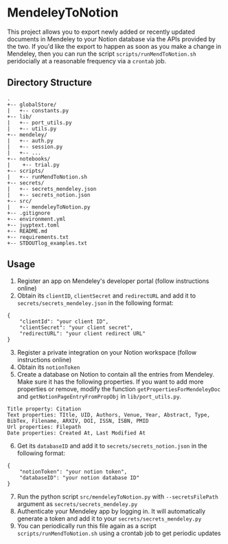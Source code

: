 # MendeleyToNotion

This project allows you to export newly added or recently updated documents in Mendeley to your Notion database via the APIs provided by the two. If you'd like the export to happen as soon as you make a change in Mendeley, then you can run the script `scripts/runMendToNotion.sh` peridocially at a reasonable frequency via a `crontab` job.

## Directory Structure

```
.
+-- globalStore/
|   +-- constants.py
+-- lib/
|   +-- port_utils.py
|   +-- utils.py
+-- mendeley/
|   +-- auth.py
|   +-- session.py
|   +-- ...
+-- notebooks/
|    +-- trial.py
+-- scripts/
|   +-- runMendToNotion.sh
+-- secrets/
|   +-- secrets_mendeley.json
|   +-- secrets_notion.json
+-- src/
|   +-- mendeleyToNotion.py
+-- .gitignore
+-- environment.yml
+-- juyptext.toml
+-- README.md
+-- requirements.txt
+-- STDOUTlog_examples.txt
```

## Usage
1. Register an app on Mendeley's developer portal (follow instructions online)
2. Obtain its `clientID`, `clientSecret` and `redirectURL` and add it to `secrets/secrets_mendeley.json` in the following format:
```
{
    "clientId": "your client ID", 
    "clientSecret": "your client secret", 
    "redirectURL": "your client redirect URL"
}
```
3. Register a private integration on your Notion workspace (follow instructions online)
4. Obtain its `notionToken`
5. Create a database on Notion to contain all the entries from Mendeley. Make sure it has the following properties. If you want to add more properties or remove, modify the function `getPropertiesForMendeleyDoc` and `getNotionPageEntryFromPropObj` in `lib/port_utils.py`.
```
Title property: Citation
Text properties: TItle, UID, Authors, Venue, Year, Abstract, Type, BibTex, Filename, ARXIV, DOI, ISSN, ISBN, PMID
Url properties: Filepath
Date properties: Created At, Last Modified At
```
6. Get its `databaseID` and add it to `secrets/secrets_notion.json` in the following format:
```
{
    "notionToken": "your notion token",
    "databaseID": "your notion database ID"
}
```
7. Run the python script `src/mendeleyToNotion.py` with `--secretsFilePath` argument as `secrets/secrets_mendeley.py`
8. Authenticate your Mendeley app by logging in. It will automatically generate a token and add it to your `secrets/secrets_mendeley.py`
9. You can periodically run this file again as a script `scripts/runMendToNotion.sh` using a crontab job to get periodic updates